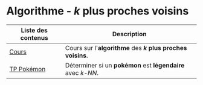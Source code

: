 # Algorithme - $k$ plus proches voisins

| Liste des contenus                           | Description                         |
| -------------------------------------------- | ----------------------------------- |
| [Cours](cours.md) | Cours sur l'**algorithme** des **$k$ plus proches voisins**. |
| [TP Pokémon](tp_pokemon.md) | Déterminer si un **pokémon** est **légendaire** avec *k-NN*. |